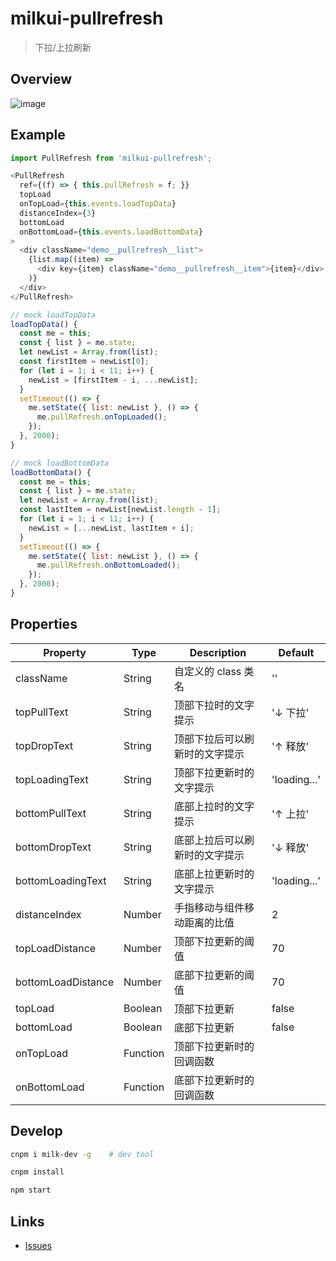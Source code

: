 # milkui-pullrefresh

> 下拉/上拉刷新

## Overview

![image](https://user-images.githubusercontent.com/11053605/28750727-e5636c58-7525-11e7-9c7f-7f3e9ed08dc5.png)

## Example

```js
import PullRefresh from 'milkui-pullrefresh';

<PullRefresh
  ref={(f) => { this.pullRefresh = f; }}
  topLoad
  onTopLoad={this.events.loadTopData}
  distanceIndex={3}
  bottomLoad
  onBottomLoad={this.events.loadBottomData}
>
  <div className="demo__pullrefresh__list">
    {list.map((item) =>
      <div key={item} className="demo__pullrefresh__item">{item}</div>
    )}
  </div>
</PullRefresh>

// mock loadTopData
loadTopData() {
  const me = this;
  const { list } = me.state;
  let newList = Array.from(list);
  const firstItem = newList[0];
  for (let i = 1; i < 11; i++) {
    newList = [firstItem - i, ...newList];
  }
  setTimeout(() => {
    me.setState({ list: newList }, () => {
      me.pullRefresh.onTopLoaded();
    });
  }, 2000);
}

// mock loadBottomData
loadBottomData() {
  const me = this;
  const { list } = me.state;
  let newList = Array.from(list);
  const lastItem = newList[newList.length - 1];
  for (let i = 1; i < 11; i++) {
    newList = [...newList, lastItem + i];
  }
  setTimeout(() => {
    me.setState({ list: newList }, () => {
      me.pullRefresh.onBottomLoaded();
    });
  }, 2000);
}
```

## Properties

| Property | Type | Description | Default |
| -- | -- | -- | -- |
| className | String | 自定义的 class 类名 | '' |
| topPullText | String | 顶部下拉时的文字提示 | '↓ 下拉' |
| topDropText | String | 顶部下拉后可以刷新时的文字提示 | '↑ 释放' |
| topLoadingText | String | 顶部下拉更新时的文字提示 | 'loading...' |
| bottomPullText | String | 底部上拉时的文字提示 | '↑ 上拉' |
| bottomDropText | String | 底部上拉后可以刷新时的文字提示 | '↓ 释放' |
| bottomLoadingText | String | 底部上拉更新时的文字提示 | 'loading...' |
| distanceIndex | Number | 手指移动与组件移动距离的比值 | 2 |
| topLoadDistance | Number | 顶部下拉更新的阈值 | 70 |
| bottomLoadDistance | Number | 底部下拉更新的阈值 | 70 |
| topLoad | Boolean | 顶部下拉更新 | false |
| bottomLoad | Boolean | 底部下拉更新 | false |
| onTopLoad | Function | 顶部下拉更新时的回调函数 |  |
| onBottomLoad | Function | 底部下拉更新时的回调函数 |  |


## Develop

```bash
cnpm i milk-dev -g    # dev tool

cnpm install

npm start
```

## Links

- [Issues](https://github.com/milk-ui/milkui-pullrefresh/issues)
